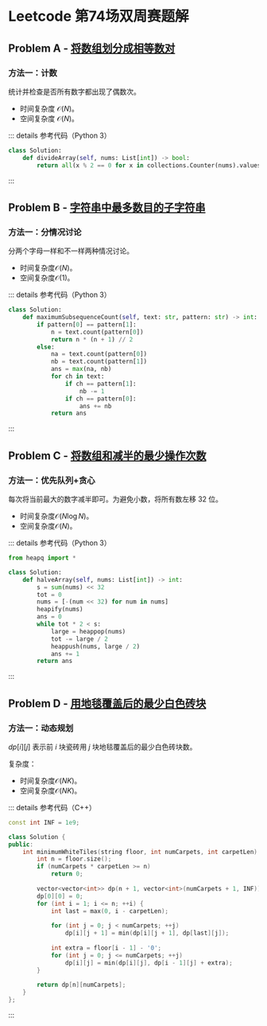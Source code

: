 # Leetcode 第74场双周赛题解

## Problem A - [将数组划分成相等数对](https://leetcode-cn.com/problems/divide-array-into-equal-pairs/)

### 方法一：计数

统计并检查是否所有数字都出现了偶数次。

- 时间复杂度 $\mathcal{O}(N)$。
- 空间复杂度 $\mathcal{O}(N)$。

::: details 参考代码（Python 3）

```python
class Solution:
    def divideArray(self, nums: List[int]) -> bool:
        return all(x % 2 == 0 for x in collections.Counter(nums).values())
```

:::

## Problem B - [字符串中最多数目的子字符串](https://leetcode-cn.com/problems/maximize-number-of-subsequences-in-a-string/)

### 方法一：分情况讨论

分两个字母一样和不一样两种情况讨论。

- 时间复杂度$\mathcal{O}(N)$。
- 空间复杂度$\mathcal{O}(1)$。

::: details 参考代码（Python 3）

```python
class Solution:
    def maximumSubsequenceCount(self, text: str, pattern: str) -> int:
        if pattern[0] == pattern[1]:
            n = text.count(pattern[0])
            return n * (n + 1) // 2
        else:
            na = text.count(pattern[0])
            nb = text.count(pattern[1])
            ans = max(na, nb)
            for ch in text:
                if ch == pattern[1]:
                    nb -= 1
                if ch == pattern[0]:
                    ans += nb
            return ans
```

:::

## Problem C - [将数组和减半的最少操作次数](https://leetcode-cn.com/problems/minimum-operations-to-halve-array-sum/)

### 方法一：优先队列+贪心

每次将当前最大的数字减半即可。为避免小数，将所有数左移 32 位。

- 时间复杂度$\mathcal{O}(N\log N)$。
- 空间复杂度$\mathcal{O}(N)$。

::: details 参考代码（Python 3）

```python
from heapq import *

class Solution:
    def halveArray(self, nums: List[int]) -> int:
        s = sum(nums) << 32
        tot = 0
        nums = [-(num << 32) for num in nums]
        heapify(nums)
        ans = 0
        while tot * 2 < s:
            large = heappop(nums)
            tot -= large / 2
            heappush(nums, large / 2)
            ans += 1
        return ans
```

:::

## Problem D - [用地毯覆盖后的最少白色砖块](https://leetcode-cn.com/problems/minimum-white-tiles-after-covering-with-carpets/)

### 方法一：动态规划

$dp[i][j]$ 表示前 $i$ 块瓷砖用 $j$ 块地毯覆盖后的最少白色砖块数。

复杂度：

- 时间复杂度$\mathcal{O}(NK)$。
- 空间复杂度$\mathcal{O}(NK)$。

::: details 参考代码（C++）

```cpp
const int INF = 1e9;

class Solution {
public:
    int minimumWhiteTiles(string floor, int numCarpets, int carpetLen) {
        int n = floor.size();
        if (numCarpets * carpetLen >= n)
            return 0;
        
        vector<vector<int>> dp(n + 1, vector<int>(numCarpets + 1, INF));
        dp[0][0] = 0;
        for (int i = 1; i <= n; ++i) {
            int last = max(0, i - carpetLen);
            
            for (int j = 0; j < numCarpets; ++j)
                dp[i][j + 1] = min(dp[i][j + 1], dp[last][j]);
            
            int extra = floor[i - 1] - '0';
            for (int j = 0; j <= numCarpets; ++j)
                dp[i][j] = min(dp[i][j], dp[i - 1][j] + extra);
        }
        
        return dp[n][numCarpets];
    }
};
```

:::

<Utterances />

